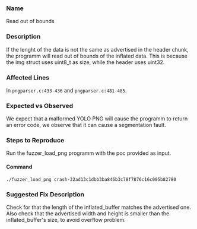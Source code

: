 ### Name
Read out of bounds

### Description

If the lenght of the data is not the same as advertised in the header chunk, the programm will read out of bounds of the inflated data. This is because the img struct uses uint8_t as size, while the header uses uint32.

### Affected Lines
In `pngparser.c:433-436` and `pngparser.c:481-485`.

### Expected vs Observed
We expect that a malformed YOLO PNG will cause the programm to return an error code, we observe that it can cause a segmentation fault.

### Steps to Reproduce
Run the fuzzer_load_png programm with the poc provided as input.

#### Command

```
./fuzzer_load_png crash-32ad13c1dbb3ba846b3c78f7876c16c005b82780
```

### Suggested Fix Description
Check for that the length of the inflated_buffer matches the advertised one. Also check that the advertised width and height is smaller than the inflated_buffer's size, to avoid overflow problem.